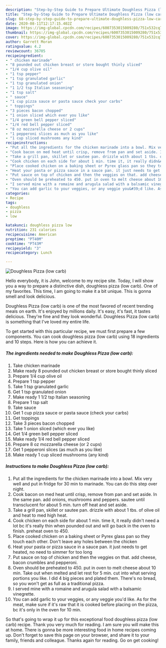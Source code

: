 ```yaml
---
description: "Step-by-Step Guide to Prepare Ultimate Doughless Pizza (low carb)"
title: "Step-by-Step Guide to Prepare Ultimate Doughless Pizza (low carb)"
slug: 68-step-by-step-guide-to-prepare-ultimate-doughless-pizza-low-carb
date: 2020-08-11T12:17:15.402Z
image: https://img-global.cpcdn.com/recipes/6007353015009280/751x532cq70/doughless-pizza-low-carb-recipe-main-photo.jpg
thumbnail: https://img-global.cpcdn.com/recipes/6007353015009280/751x532cq70/doughless-pizza-low-carb-recipe-main-photo.jpg
cover: https://img-global.cpcdn.com/recipes/6007353015009280/751x532cq70/doughless-pizza-low-carb-recipe-main-photo.jpg
author: Garrett Moran
ratingvalue: 4.2
reviewcount: 36705
recipeingredient:
- " chicken marinade"
- "8 pounded out chicken breast or store bought thinly sliced"
- "1/4 cup olive oil"
- "1 tsp pepper"
- "1 tsp granulated garlic"
- "1 tsp granulated onion"
- "1 1/2 tsp Italian seasoning"
- "1 tsp salt"
- " sauce"
- "1 cup pizza sauce or pasta sauce check your carbs"
- " toppings"
- "3 pieces bacon chopped"
- "1 onion sliced which ever you like"
- "1/4 green bell pepper sliced"
- "1/4 red bell pepper sliced"
- "8 oz mozzarella cheese or 2 cups"
- "1 pepperoni slices as much as you like"
- "1 cup sliced mushrooms any kind"
recipeinstructions:
- "Put all the ingredients for the chicken marinade into a bowl. Mix very well and put in fridge for 30 min to marinade. You can do this step over night."
- "Cook bacon on med heat until crisp, remove from pan and set aside. In the same pan. add onions, mushrooms and peppers. sautee until transclucent for about 5 min. turn off heat and set aside."
- "Take a grill pan, skillet or sautee pan. drizzle with about 1 tbs. of olive oil and heat to med high heat."
- "Cook chicken on each side for about 1 min. time it, it really didn&#39;t need a lot bc it&#39;s really thin when pounded out and will go back in the oven to finish. preheat oven to 450."
- "Place cooked chicken on a baking sheet or Pyrex glass pan so they touch each other. Don&#39;t leave any holes between the chicken"
- "Heat your pasta or pizza sauce in a sauce pan. it just needs to get heated, no need to simmer for too long"
- "Put sauce on top of chicken and then the veggies on that. add cheese, bacon crumbles and pepperoni."
- "Oven should be preheated to 450. put in oven to melt cheese about 10 min. Take out when melted and let rest for 5 min. cut into what serving portions you like. I did 4 big pieces and plated them. There&#39;s no bread, so you won&#39;t get as full as a traditional pizza."
- "I served mine with a romaine and arugula salad with a balsamic vinegrette."
- "You can add garlic to your veggies, or any veggie you&#39;d like. As for the meat, make sure if it&#39;s raw that it is cooked before placing on the pizza, bc it&#39;s only in the oven for 10 min."
categories:
- Recipe
tags:
- doughless
- pizza
- low

katakunci: doughless pizza low 
nutrition: 231 calories
recipecuisine: American
preptime: "PT40M"
cooktime: "PT43M"
recipeyield: "3"
recipecategory: Lunch

---
```



![Doughless Pizza (low carb)](https://img-global.cpcdn.com/recipes/6007353015009280/751x532cq70/doughless-pizza-low-carb-recipe-main-photo.jpg)

Hello everybody, it is John, welcome to my recipe site. Today, I will show you a way to prepare a distinctive dish, doughless pizza (low carb). One of my favorites. This time, I am going to make it a bit unique. This is gonna smell and look delicious.

Doughless Pizza (low carb) is one of the most favored of recent trending meals on earth. It's enjoyed by millions daily. It's easy, it's fast, it tastes delicious. They're fine and they look wonderful. Doughless Pizza (low carb) is something that I've loved my entire life.




To get started with this particular recipe, we must first prepare a few components. You can cook doughless pizza (low carb) using 18 ingredients and 10 steps. Here is how you can achieve it.

<!--inarticleads1-->

##### The ingredients needed to make Doughless Pizza (low carb):

1. Take  chicken marinade
1. Make ready 8 pounded out chicken breast or store bought thinly sliced
1. Prepare 1/4 cup olive oil
1. Prepare 1 tsp pepper
1. Take 1 tsp granulated garlic
1. Get 1 tsp granulated onion
1. Make ready 1 1/2 tsp Italian seasoning
1. Prepare 1 tsp salt
1. Take  sauce
1. Get 1 cup pizza sauce or pasta sauce (check your carbs)
1. Get  toppings
1. Take 3 pieces bacon chopped
1. Take 1 onion sliced (which ever you like)
1. Get 1/4 green bell pepper sliced
1. Make ready 1/4 red bell pepper sliced
1. Prepare 8 oz mozzarella cheese (or 2 cups)
1. Get 1 pepperoni slices (as much as you like)
1. Make ready 1 cup sliced mushrooms (any kind)




<!--inarticleads2-->

##### Instructions to make Doughless Pizza (low carb):

1. Put all the ingredients for the chicken marinade into a bowl. Mix very well and put in fridge for 30 min to marinade. You can do this step over night.
1. Cook bacon on med heat until crisp, remove from pan and set aside. In the same pan. add onions, mushrooms and peppers. sautee until transclucent for about 5 min. turn off heat and set aside.
1. Take a grill pan, skillet or sautee pan. drizzle with about 1 tbs. of olive oil and heat to med high heat.
1. Cook chicken on each side for about 1 min. time it, it really didn&#39;t need a lot bc it&#39;s really thin when pounded out and will go back in the oven to finish. preheat oven to 450.
1. Place cooked chicken on a baking sheet or Pyrex glass pan so they touch each other. Don&#39;t leave any holes between the chicken
1. Heat your pasta or pizza sauce in a sauce pan. it just needs to get heated, no need to simmer for too long
1. Put sauce on top of chicken and then the veggies on that. add cheese, bacon crumbles and pepperoni.
1. Oven should be preheated to 450. put in oven to melt cheese about 10 min. Take out when melted and let rest for 5 min. cut into what serving portions you like. I did 4 big pieces and plated them. There&#39;s no bread, so you won&#39;t get as full as a traditional pizza.
1. I served mine with a romaine and arugula salad with a balsamic vinegrette.
1. You can add garlic to your veggies, or any veggie you&#39;d like. As for the meat, make sure if it&#39;s raw that it is cooked before placing on the pizza, bc it&#39;s only in the oven for 10 min.




So that's going to wrap it up for this exceptional food doughless pizza (low carb) recipe. Thank you very much for reading. I am sure you will make this at home. There is gonna be more interesting food in home recipes coming up. Don't forget to save this page on your browser, and share it to your family, friends and colleague. Thanks again for reading. Go on get cooking!
